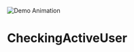  ![Demo Animation](https://drive.google.com/uc?export=view&id=1lkVIEp2dLwvSaNr2xZUB7iV8rUGCMryA)

# CheckingActiveUser
